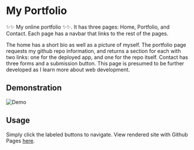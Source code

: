 # My Portfolio

✨✨ My online portfolio ✨✨. It has three pages: Home, Portfolio, and Contact. Each page has a navbar that links to the rest of the pages.

The home has a short bio as well as a picture of myself. The portfolio page requests my github repo information, and returns a section for each with two links: one for the deployed app, and one for the repo itself. Contact has three forms and a submission button. This page is presumed to be further developed as I learn more about web development.

## Demonstration

![Demo](./github/portfolio_demo_2020-06-10.gif)

## Usage

Simply click the labeled buttons to navigate. View rendered site with Github Pages [here](https://eddiesteban.github.io/My-Portfolio/).